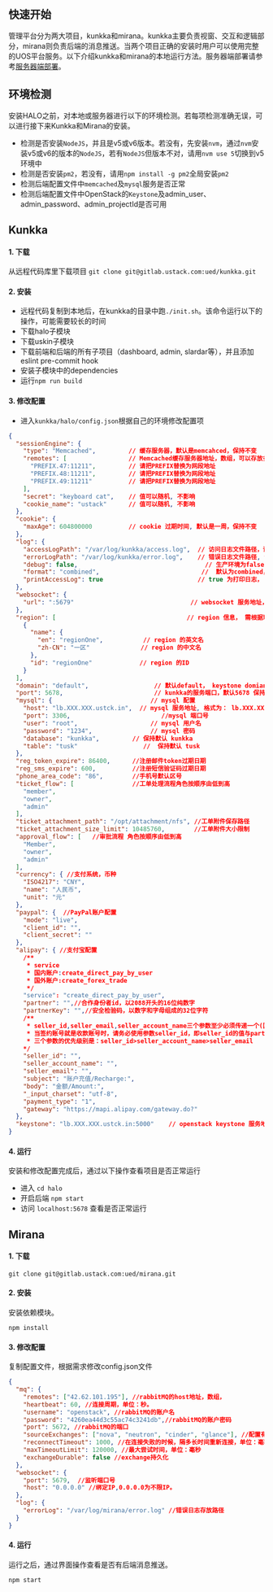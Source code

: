## 快速开始

管理平台分为两大项目，kunkka和mirana。kunkka主要负责视窗、交互和逻辑部分，mirana则负责后端的消息推送。当两个项目正确的安装时用户可以使用完整的UOS平台服务。以下介绍kunkka和mirana的本地运行方法。服务器端部署请参考[服务器端部署](/started/deployment.html)。

## 环境检测

安装HALO之前，对本地或服务器进行以下的环境检测。若每项检测准确无误，可以进行接下来Kunkka和Mirana的安装。

+ 检测是否安装`NodeJS`，并且是v5或v6版本。若没有，先安装`nvm`，通过`nvm`安装v5或v6的版本的`NodeJS`，若有`NodeJS`但版本不对，请用`nvm use 5`切换到v5环境中
+ 检测是否安装`pm2`，若没有，请用`npm install -g pm2`全局安装`pm2`
+ 检测后端配置文件中`memcached`及`mysql`服务是否正常
+ 检测后端配置文件中OpenStack的`Keystone`及admin_user、admin_password、admin_projectId是否可用

## Kunkka

#### 1. 下载

从远程代码库里下载项目 `git clone git@gitlab.ustack.com:ued/kunkka.git`

#### 2. 安装

+ 远程代码复制到本地后，在kunkka的目录中跑`./init.sh`。该命令运行以下的操作，可能需要较长的时间
+ 下载halo子模块
+ 下载uskin子模块
+ 下载前端和后端的所有子项目（dashboard, admin, slardar等），并且添加eslint pre-commit hook
+ 安装子模块中的dependencies
+ 运行`npm run build`

#### 3. 修改配置

+ 进入`kunkka/halo/config.json`根据自己的环境修改配置项

``` json
{
  "sessionEngine": {
    "type": "Memcached",         // 缓存服务器，默认是memcahced，保持不变
    "remotes": [                 // Memcached缓存服务器地址，数组，可以存放多个地址（我们的架构是三个memcached 服务节点）
      "PREFIX.47:11211",         // 请把PREFIX替换为网段地址
      "PREFIX.48:11211",         // 请把PREFIX替换为网段地址
      "PREFIX.49:11211"          // 请把PREFIX替换为网段地址
    ],
    "secret": "keyboard cat",    // 值可以随机, 不影响
    "cookie_name": "ustack"      // 值可以随机, 不影响
  },
  "cookie": {
    "maxAge": 604800000          // cookie 过期时间, 默认是一周，保持不变
  },
  "log": {
    "accessLogPath": "/var/log/kunkka/access.log",  // 访问日志文件路径，请配成 /var/log/kunkka/access.log
    "errorLogPath": "/var/log/kunkka/error.log",    // 错误日志文件路径, 请配成 /var/log/kunkka/error.log
    "debug": false,                                   // 生产环境为false，保持默认
    "format": "combined",                            //  默认为combined，保持默认
    "printAccessLog": true                          // true 为打印日志， 保持默认
  },
  "websocket": {
    "url": ":5679"                                // websocket 服务地址，保持默认
  },
  "region": [                                    // region 信息， 需根据环境的region信息配置
    {
      "name": {
        "en": "regionOne",           // region 的英文名
        "zh-CN": "一区"              // region 的中文名
      },
      "id": "regionOne"             // region 的ID
    }
  ],
  "domain": "default",                  // 默认default， keystone domian信息
  "port": 5678,                         // kunkka的服务端口，默认5678 保持不变
  "mysql": {                           // mysql 配置
    "host": "lb.XXX.XXX.ustck.in",  // mysql 服务地址, 格式为： lb.XXX.XXX.ustck.in
    "port": 3306,                         //mysql 端口号
    "user": "root",                    // mysql 用户名
    "password": "1234",                // mysql 密码
    "database": "kunkka",         // 保持默认 kunkka
    "table": "tusk"                  //  保持默认 tusk
  },
  "reg_token_expire": 86400,      //注册邮件token过期日期
  "reg_sms_expire": 600,          //注册短信验证码过期日期
  "phone_area_code": "86",        //手机号默认区号
  "ticket_flow": [                //工单处理流程角色按顺序由低到高
    "member",
    "owner",
    "admin"
  ],
  "ticket_attachment_path": "/opt/attachment/nfs", //工单附件保存路径
  "ticket_attachment_size_limit": 10485760,        //工单附件大小限制
  "approval_flow": [   //审批流程 角色按顺序由低到高
    "Member",
    "owner",
    "admin"
  ],
  "currency": { //支付系统，币种
    "ISO4217": "CNY",
    "name": "人民币",
    "unit": "元"
  },
  "paypal": {  //PayPal账户配置
    "mode": "live",
    "client_id": "",
    "client_secret": ""
  },
  "alipay": { //支付宝配置
    /**
     * service
     * 国内账户:create_direct_pay_by_user
     * 国外账户:create_forex_trade
     */
    "service": "create_direct_pay_by_user",
    "partner": "",//合作身份者id，以2088开头的16位纯数字
    "partnerKey": "",//安全检验码，以数字和字母组成的32位字符
    /**
     * seller_id,seller_email,seller_account_name三个参数至少必须传递一个(国内账户,国外无要求)。
     * 当签约账号就是收款账号时，请务必使用参数seller_id，即seller_id的值与partner的值相同。
     * 三个参数的优先级别是：seller_id>seller_account_name>seller_email
    */
    "seller_id": "",
    "seller_account_name": "",
    "seller_email": "",
    "subject": "账户充值/Recharge:",
    "body": "金额/Amount:",
    "_input_charset": "utf-8",
    "payment_type": "1",
    "gateway": "https://mapi.alipay.com/gateway.do?"
  },
  "keystone": "lb.XXX.XXX.ustck.in:5000"    // openstack keystone 服务地址, 需要手动填写，格式为：lb.XXX.XXX.ustck.in:端口号。
}
```

#### 4. 运行

安装和修改配置完成后，通过以下操作查看项目是否正常运行

+ 进入 `cd halo`
+ 开启后端 `npm start`
+ 访问 `localhost:5678` 查看是否正常运行

## Mirana

#### 1. 下载

```
git clone git@gitlab.ustack.com:ued/mirana.git
```

#### 2. 安装

安装依赖模块。

```
npm install
```

#### 3. 修改配置

复制配置文件，根据需求修改config.json文件

``` json
{
  "mq": {
    "remotes": ["42.62.101.195"], //rabbitMQ的host地址，数组，
    "heartbeat": 60, //连接周期，单位：秒。
    "username": "openstack", //rabbitMQ的账户名
    "password": "4260ea44d3c55ac74c3241db",//rabbitMQ的账户密码
    "port": 5672, //rabbitMQ的端口
    "sourceExchanges": ["nova", "neutron", "cinder", "glance"], //配置有哪些channel
    "reconnectTimeout": 1000, //在连接失败的时候，隔多长时间重新连接，单位：毫秒
    "maxTimeoutLimit": 120000, //最大尝试时间，单位：毫秒
    "exchangeDurable": false //exchange持久化
  },
  "websocket": {
    "port": 5679,  //监听端口号
    "host": "0.0.0.0" //绑定IP,0.0.0.0为不限IP。
  },
  "log": {
    "errorLog": "/var/log/mirana/error.log" //错误日志存放路径
  }
}
```

#### 4. 运行

运行之后，通过界面操作查看是否有后端消息推送。

```
npm start
```
